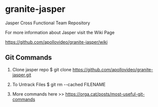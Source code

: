 # granite-jasper
Jasper Cross Functional Team Repository

For more information about Jasper visit the Wiki Page

https://github.com/apollovideo/granite-jasper/wiki


## Git Commands
1. Clone jasper repo $ git clone https://github.com/apollovideo/granite-jasper.git

2. To Untrack Files $ git rm --cached FILENAME

3. More commands here >> https://orga.cat/posts/most-useful-git-commands

